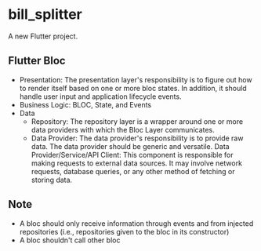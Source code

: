 # bill_splitter

A new Flutter project.

## Flutter Bloc

- Presentation: The presentation layer's responsibility is to figure out how to render itself based on one or more bloc states. In addition, it should handle user input and application lifecycle events.
- Business Logic: BLOC, State, and Events
- Data
  - Repository: The repository layer is a wrapper around one or more data providers with which the Bloc Layer communicates.
  - Data Provider: The data provider's responsibility is to provide raw data. The data provider should be generic and versatile. Data Provider/Service/API Client: This component is responsible for making requests to external data sources. It may involve network requests, database queries, or any other method of fetching or storing data.

## Note

- A bloc should only receive information through events and from injected repositories (i.e., repositories given to the bloc in its constructor)
- A bloc shouldn't call other bloc

